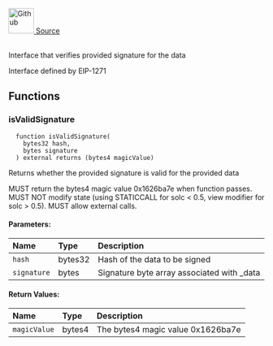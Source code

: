 <a href="https://github.com/solace-fi/solace-core/blob/main/contracts/interfaces/utils/IERC1271.sol"><img src="/img/github.svg" alt="Github" width="50px"/> Source</a><br/><br/>

Interface that verifies provided signature for the data

Interface defined by EIP-1271

## Functions
### isValidSignature
```solidity
  function isValidSignature(
    bytes32 hash,
    bytes signature
  ) external returns (bytes4 magicValue)
```
Returns whether the provided signature is valid for the provided data

MUST return the bytes4 magic value 0x1626ba7e when function passes.
MUST NOT modify state (using STATICCALL for solc < 0.5, view modifier for solc > 0.5).
MUST allow external calls.

#### Parameters:
| Name | Type | Description                                                          |
| :--- | :--- | :------------------------------------------------------------------- |
| `hash` | bytes32 | Hash of the data to be signed |
| `signature` | bytes | Signature byte array associated with _data |

#### Return Values:
| Name                           | Type          | Description                                                                  |
| :----------------------------- | :------------ | :--------------------------------------------------------------------------- |
| `magicValue` | bytes4 | The bytes4 magic value 0x1626ba7e |

